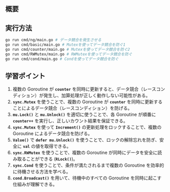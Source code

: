 ## **概要**

## **実行方法**

```sh
go run cmd/ng/main.go # データ競合を発生させる
go run cmd/basic/main.go # Mutexを使ってデータ競合を防ぐ1
go run cmd/counter/main.go # Mutexを使ってデータ競合を防ぐ2
go run cmd/RWMutex/main.go # RWMutexを使ってデータ競合を防ぐ
go run cmd/cond/main.go # Condを使ってデータ競合を防ぐ
```

## **学習ポイント**

1. 複数の Goroutine が **`counter`** を同時に更新すると、データ競合（レースコンディション）が発生し、加算処理が正しく動作しない可能性がある。
2. **`sync.Mutex`** を使うことで、複数の Goroutine が **`counter`** を同時に更新することによるデータ競合（レースコンディション）を防げる。
3. **`mu.Lock()`** と **`mu.Unlock()`** を適切に使うことで、各 Goroutine が順番に **`counter++`** を実行し、正しいカウント結果を保証できる。
4. **`sync.Mutex`** を使って **`Increment()`** の更新処理をロックすることで、複数の Goroutine によるデータ競合を防げる。
5. **`Value()`** で **`defer mu.Unlock()`** を使うことで、ロックの解除忘れを防ぎ、安全に **`val`** の値を取得できる。
6. **`sync.RWMutex`** を使うことで、複数の Goroutine が同時にデータを安全に読み取ることができる (**`RLock()`**)。
7. **`sync.Cond`** を使うことで、条件が満たされるまで複数の Goroutine を効率的に待機させる方法を学べる。
8. **`cond.Broadcast()`** を用いて、待機中のすべての Goroutine を同時に起こす仕組みが理解できる。
